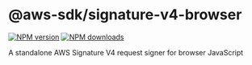 # @aws-sdk/signature-v4-browser

[![NPM version](https://img.shields.io/npm/v/@aws-sdk/signature-v4-browser.svg)](https://www.npmjs.com/package/@aws-sdk/signature-v4-browser)
[![NPM downloads](https://img.shields.io/npm/dm/@aws-sdk/signature-v4-browser.svg)](https://www.npmjs.com/package/@aws-sdk/signature-v4-browser)

A standalone AWS Signature V4 request signer for browser JavaScript
